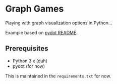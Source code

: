 # Graph Games

Playing with graph visualization options in Python...

Example based on [pydot README][pydot].

[pydot]: https://github.com/pydot/pydot

## Prerequisites

- Python 3.x (duh)
- pydot (for now)

This is maintained in the `requirements.txt` for now.
